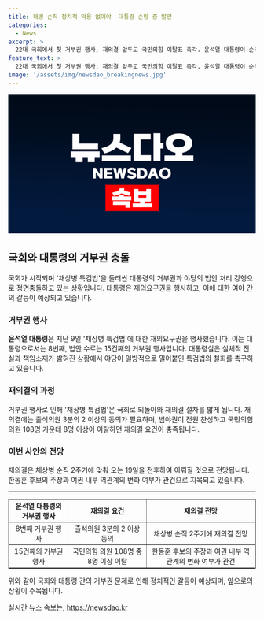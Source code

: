 ```yaml
---
title: 해병 순직 정치적 악용 없어야  대통령 순방 중 발언
categories:
  - News
excerpt: >
  22대 국회에서 첫 거부권 행사, 재의결 앞두고 국민의힘 이탈표 촉각. 윤석열 대통령이 순직 해병 특검법 재의요구권 행사. 대통령과 야당의 정면충돌, NATO 방문 중에 전자결재로 처리. 대통령실은 야당의 특검법 일방적 처리에 반발. 대통령은 거부권 8번째 행사, 법안 수로는 15건째. 재의결에선 출석의원 3분의 2 동의, 국민의힘에서 이탈 시 재의결 요건 충족. 한동훈 후보의 조건부 수용이 관건, 재의결은 채 상병 순직 2주기 전후 예상.
feature_text: >
  22대 국회에서 첫 거부권 행사, 재의결 앞두고 국민의힘 이탈표 촉각. 윤석열 대통령이 순직 해병 특검법 재의요구권 행사. 대통령과 야당의 정면충돌, NATO 방문 중에 전자결재로 처리. 대통령실은 야당의 특검법 일방적 처리에 반발. 대통령은 거부권 8번째 행사, 법안 수로는 15건째. 재의결에선 출석의원 3분의 2 동의, 국민의힘에서 이탈 시 재의결 요건 충족. 한동훈 후보의 조건부 수용이 관건, 재의결은 채 상병 순직 2주기 전후 예상.
image: '/assets/img/newsdao_breakingnews.jpg'
---
```


<p><img src="/assets/img/newsdao_breakingnews.jpg" alt="firstkoreanews 속보" /></p>

<h2 data-ke-size="size26">국회와 대통령의 거부권 충돌</h2>

<p data-ke-size="size16">국회가 시작되며 '채상병 특검법'을 둘러싼 대통령의 거부권과 야당의 법안 처리 강행으로 정면충돌하고 있는 상황입니다. 대통령은 재의요구권을 행사하고, 이에 대한 여야 간의 갈등이 예상되고 있습니다.</p>

<h3>거부권 행사</h3>

<p data-ke-size="size16"><b>윤석열 대통령</b>은 지난 9일 '채상병 특검법'에 대한 재의요구권을 행사했습니다. 이는 대통령으로서는 8번째, 법안 수로는 15건째의 거부권 행사입니다. 대통령실은 실체적 진실과 책임소재가 밝혀진 상황에서 야당이 일방적으로 밀어붙인 특검법의 철회를 촉구하고 있습니다.</p>

<h3>재의결의 과정</h3>

<p data-ke-size="size16">거부권 행사로 인해 '채상병 특검법'은 국회로 되돌아와 재의결 절차를 밟게 됩니다. 재의결에는 출석의원 3분의 2 이상의 동의가 필요하며, 범야권이 전원 찬성하고 국민의힘 의원 108명 가운데 8명 이상이 이탈하면 재의결 요건이 충족됩니다.</p>

<h3>이번 사안의 전망</h3>

<p data-ke-size="size16">재의결은 채상병 순직 2주기에 맞춰 오는 19일을 전후하여 이뤄질 것으로 전망됩니다. 한동훈 후보의 주장과 여권 내부 역관계의 변화 여부가 관건으로 지목되고 있습니다.</p>

<hr>

<table style="width: 100%;" border="1">
<tbody>
<tr>
<td style="text-align: center; height: 17px;"><b>윤석열 대통령의 거부권 행사</b></td>
<td style="text-align: center; height: 17px;"><b>재의결 요건</b></td>
<td style="text-align: center; height: 17px;"><b>재의결 전망</b></td>
</tr>
<tr>
<td style="text-align: center; height: 17px;">8번째 거부권 행사</td>
<td style="text-align: center; height: 17px;">출석의원 3분의 2 이상 동의</td>
<td style="text-align: center; height: 17px;">채상병 순직 2주기에 재의결 전망</td>
</tr>
<tr>
<td style="text-align: center; height: 17px;">15건째의 거부권 행사</td>
<td style="text-align: center; height: 17px;">국민의힘 의원 108명 중 8명 이상 이탈</td>
<td style="text-align: center; height: 17px;">한동훈 후보의 주장과 여권 내부 역관계의 변화 여부가 관건</td>
</tr>
</tbody>
</table>

<p data-ke-size="size16">위와 같이 국회와 대통령 간의 거부권 문제로 인해 정치적인 갈등이 예상되며, 앞으로의 상황이 주목됩니다.</p>
실시간 뉴스 속보는, <a href="https://newsdao.kr" rel="dofollow">https://newsdao.kr</a>


